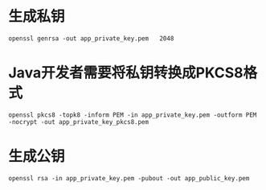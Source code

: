 # 生成私钥

`openssl genrsa -out app_private_key.pem   2048 `

# Java开发者需要将私钥转换成PKCS8格式

`openssl pkcs8 -topk8 -inform PEM -in app_private_key.pem -outform PEM -nocrypt -out app_private_key_pkcs8.pem`

# 生成公钥

`openssl rsa -in app_private_key.pem -pubout -out app_public_key.pem`





